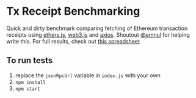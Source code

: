 # Tx Receipt Benchmarking

Quick and dirty benchmark comparing fetching of Ethereum transaction receipts using [ethers.js](https://github.com/ethers-io/ethers.js/), [web3.js](https://github.com/ChainSafe/web3.js) and [axios](https://github.com/axios/axios). Shoutout [@emnul](https://github.com/emnul) for helping write this. For full results, check out [this spreadsheet](https://docs.google.com/spreadsheets/d/1v_JS4XCNDFNHuw-Q1s2VBE4VZ3NIgPliUGP058MCRac/edit?usp=sharing)

## To run tests

1. replace the `jsonRpcUrl` variable in `index.js` with your own
2. `npm install`
3. `npm start`
